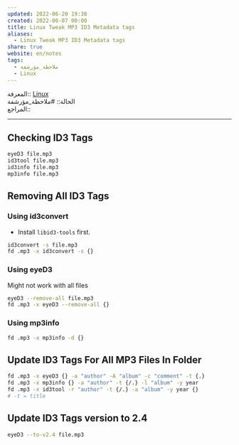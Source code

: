 ```yaml
---  
updated: 2022-06-20 19:38  
created: 2022-06-07 00:00  
title: Linux Tweak MP3 ID3 Metadata tags  
aliases:  
  - Linux Tweak MP3 ID3 Metadata tags  
share: true  
website: en/notes  
tags:  
  - ملاحظة_مؤرشفة  
  - Linux  
---  
```

  
  
  
المعرفة:: [Linux](Linux)  
الحالة:: #ملاحظة_مؤرشفة  
المراجع::  
  
---  
  
## Checking ID3 Tags  
  
```bash  
eyeD3 file.mp3  
id3tool file.mp3  
id3info file.mp3  
mp3info file.mp3  
```  
  
## Removing All ID3 Tags  
  
### Using id3convert  
  
- Install `libid3-tools` first.  
  
```bash  
id3convert -s file.mp3  
fd .mp3 -x id3convert -s {}  
```  
  
### Using eyeD3  
  
Might not work with all files  
  
```bash  
eyeD3 --remove-all file.mp3  
fd .mp3 -x eyeD3 --remove-all {}  
```  
  
### Using mp3info  
  
```bash  
fd .mp3 -x mp3info -d {}  
```  
  
## Update ID3 Tags For All MP3 Files In Folder  
  
```bash  
fd .mp3 -x eyeD3 {} -a "author" -A "album" -c "comment" -t {.}  
fd .mp3 -x mp3info {} -a "author" -t {/.} -l "album" -y year  
fd .mp3 -x id3tool -r "author" -t {/.} -a "album" -y year {}  
# -t = title  
```  
  
## Update ID3 Tags version to 2.4  
  
```bash  
eyeD3 --to-v2.4 file.mp3  
```  
